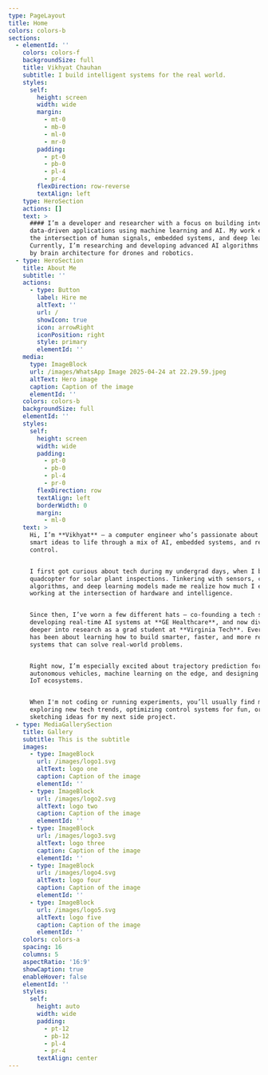 ```yaml
---
type: PageLayout
title: Home
colors: colors-b
sections:
  - elementId: ''
    colors: colors-f
    backgroundSize: full
    title: Vikhyat Chauhan
    subtitle: I build intelligent systems for the real world.
    styles:
      self:
        height: screen
        width: wide
        margin:
          - mt-0
          - mb-0
          - ml-0
          - mr-0
        padding:
          - pt-0
          - pb-0
          - pl-4
          - pr-4
        flexDirection: row-reverse
        textAlign: left
    type: HeroSection
    actions: []
    text: >
      #### I’m a developer and researcher with a focus on building intelligent,
      data-driven applications using machine learning and AI. My work explores
      the intersection of human signals, embedded systems, and deep learning.
      Currently, I’m researching and developing advanced AI algorithms inspired
      by brain architecture for drones and robotics.
  - type: HeroSection
    title: About Me
    subtitle: ''
    actions:
      - type: Button
        label: Hire me
        altText: ''
        url: /
        showIcon: true
        icon: arrowRight
        iconPosition: right
        style: primary
        elementId: ''
    media:
      type: ImageBlock
      url: /images/WhatsApp Image 2025-04-24 at 22.29.59.jpeg
      altText: Hero image
      caption: Caption of the image
      elementId: ''
    colors: colors-b
    backgroundSize: full
    elementId: ''
    styles:
      self:
        height: screen
        width: wide
        padding:
          - pt-0
          - pb-0
          - pl-4
          - pr-0
        flexDirection: row
        textAlign: left
        borderWidth: 0
        margin:
          - ml-0
    text: >
      Hi, I’m **Vikhyat** — a computer engineer who’s passionate about bringing
      smart ideas to life through a mix of AI, embedded systems, and real-time
      control.


      I first got curious about tech during my undergrad days, when I built a
      quadcopter for solar plant inspections. Tinkering with sensors, control
      algorithms, and deep learning models made me realize how much I enjoy
      working at the intersection of hardware and intelligence.


      Since then, I’ve worn a few different hats — co-founding a tech startup,
      developing real-time AI systems at **GE Healthcare**, and now diving
      deeper into research as a grad student at **Virginia Tech**. Every step
      has been about learning how to build smarter, faster, and more reliable
      systems that can solve real-world problems.


      Right now, I’m especially excited about trajectory prediction for
      autonomous vehicles, machine learning on the edge, and designing scalable
      IoT ecosystems.


      When I'm not coding or running experiments, you’ll usually find me
      exploring new tech trends, optimizing control systems for fun, or
      sketching ideas for my next side project.
  - type: MediaGallerySection
    title: Gallery
    subtitle: This is the subtitle
    images:
      - type: ImageBlock
        url: /images/logo1.svg
        altText: logo one
        caption: Caption of the image
        elementId: ''
      - type: ImageBlock
        url: /images/logo2.svg
        altText: logo two
        caption: Caption of the image
        elementId: ''
      - type: ImageBlock
        url: /images/logo3.svg
        altText: logo three
        caption: Caption of the image
        elementId: ''
      - type: ImageBlock
        url: /images/logo4.svg
        altText: logo four
        caption: Caption of the image
        elementId: ''
      - type: ImageBlock
        url: /images/logo5.svg
        altText: logo five
        caption: Caption of the image
        elementId: ''
    colors: colors-a
    spacing: 16
    columns: 5
    aspectRatio: '16:9'
    showCaption: true
    enableHover: false
    elementId: ''
    styles:
      self:
        height: auto
        width: wide
        padding:
          - pt-12
          - pb-12
          - pl-4
          - pr-4
        textAlign: center
---
```

